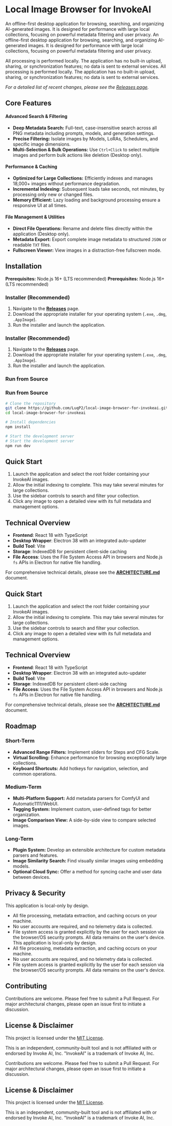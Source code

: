 # Local Image Browser for InvokeAI

An offline-first desktop application for browsing, searching, and organizing AI-generated images. It is designed for performance with large local collections, focusing on powerful metadata filtering and user privacy.
An offline-first desktop application for browsing, searching, and organizing AI-generated images. It is designed for performance with large local collections, focusing on powerful metadata filtering and user privacy.

All processing is performed locally. The application has no built-in upload, sharing, or synchronization features; no data is sent to external services.
All processing is performed locally. The application has no built-in upload, sharing, or synchronization features; no data is sent to external services.

*For a detailed list of recent changes, please see the [Releases page](https://github.com/LuqP2/local-image-browser-for-invokeai/releases).*

## Core Features

#### Advanced Search & Filtering
*   **Deep Metadata Search:** Full-text, case-insensitive search across all PNG metadata including prompts, models, and generation settings.
*   **Precise Filtering:** Isolate images by Models, LoRAs, Schedulers, and specific image dimensions.
*   **Multi-Selection & Bulk Operations:** Use `Ctrl+Click` to select multiple images and perform bulk actions like deletion (Desktop only).

#### Performance & Caching
*   **Optimized for Large Collections:** Efficiently indexes and manages 18,000+ images without performance degradation.
*   **Incremental Indexing:** Subsequent loads take seconds, not minutes, by processing only new or changed files.
*   **Memory Efficient:** Lazy loading and background processing ensure a responsive UI at all times.

#### File Management & Utilities
*   **Direct File Operations:** Rename and delete files directly within the application (Desktop only).
*   **Metadata Export:** Export complete image metadata to structured `JSON` or readable `TXT` files.
*   **Fullscreen Viewer:** View images in a distraction-free fullscreen mode.

## Installation

**Prerequisites:** Node.js 16+ (LTS recommended)
**Prerequisites:** Node.js 16+ (LTS recommended)

### Installer (Recommended)
1.  Navigate to the [**Releases**](https://github.com/LuqP2/local-image-browser-for-invokeai/releases) page.
2.  Download the appropriate installer for your operating system (`.exe`, `.dmg`, `.AppImage`).
3.  Run the installer and launch the application.
### Installer (Recommended)
1.  Navigate to the [**Releases**](https://github.com/LuqP2/local-image-browser-for-invokeai/releases) page.
2.  Download the appropriate installer for your operating system (`.exe`, `.dmg`, `.AppImage`).
3.  Run the installer and launch the application.

### Run from Source
### Run from Source
```bash
# Clone the repository
git clone https://github.com/LuqP2/local-image-browser-for-invokeai.git
cd local-image-browser-for-invokeai

# Install dependencies
npm install

# Start the development server
# Start the development server
npm run dev
```

## Quick Start
1.  Launch the application and select the root folder containing your InvokeAI images.
2.  Allow the initial indexing to complete. This may take several minutes for large collections.
3.  Use the sidebar controls to search and filter your collection.
4.  Click any image to open a detailed view with its full metadata and management options.

## Technical Overview

*   **Frontend**: React 18 with TypeScript
*   **Desktop Wrapper**: Electron 38 with an integrated auto-updater
*   **Build Tool**: Vite
*   **Storage**: IndexedDB for persistent client-side caching
*   **File Access**: Uses the File System Access API in browsers and Node.js `fs` APIs in Electron for native file handling.

For comprehensive technical details, please see the [**ARCHITECTURE.md**](./ARCHITECTURE.md) document.
## Quick Start
1.  Launch the application and select the root folder containing your InvokeAI images.
2.  Allow the initial indexing to complete. This may take several minutes for large collections.
3.  Use the sidebar controls to search and filter your collection.
4.  Click any image to open a detailed view with its full metadata and management options.

## Technical Overview

*   **Frontend**: React 18 with TypeScript
*   **Desktop Wrapper**: Electron 38 with an integrated auto-updater
*   **Build Tool**: Vite
*   **Storage**: IndexedDB for persistent client-side caching
*   **File Access**: Uses the File System Access API in browsers and Node.js `fs` APIs in Electron for native file handling.

For comprehensive technical details, please see the [**ARCHITECTURE.md**](./ARCHITECTURE.md) document.

## Roadmap

### Short-Term
*   **Advanced Range Filters:** Implement sliders for Steps and CFG Scale.
*   **Virtual Scrolling:** Enhance performance for browsing exceptionally large collections.
*   **Keyboard Shortcuts:** Add hotkeys for navigation, selection, and common operations.

### Medium-Term
*   **Multi-Platform Support:** Add metadata parsers for ComfyUI and Automatic1111/WebUI.
*   **Tagging System:** Implement custom, user-defined tags for better organization.
*   **Image Comparison View:** A side-by-side view to compare selected images.

### Long-Term
*   **Plugin System:** Develop an extensible architecture for custom metadata parsers and features.
*   **Image Similarity Search:** Find visually similar images using embedding models.
*   **Optional Cloud Sync:** Offer a method for syncing cache and user data between devices.

## Privacy & Security

This application is local-only by design.
*   All file processing, metadata extraction, and caching occurs on your machine.
*   No user accounts are required, and no telemetry data is collected.
*   File system access is granted explicitly by the user for each session via the browser/OS security prompts. All data remains on the user's device.
This application is local-only by design.
*   All file processing, metadata extraction, and caching occurs on your machine.
*   No user accounts are required, and no telemetry data is collected.
*   File system access is granted explicitly by the user for each session via the browser/OS security prompts. All data remains on the user's device.

## Contributing

Contributions are welcome. Please feel free to submit a Pull Request. For major architectural changes, please open an issue first to initiate a discussion.

## License & Disclaimer

This project is licensed under the [MIT License](LICENSE).

This is an independent, community-built tool and is not affiliated with or endorsed by Invoke AI, Inc. "InvokeAI" is a trademark of Invoke AI, Inc.

Contributions are welcome. Please feel free to submit a Pull Request. For major architectural changes, please open an issue first to initiate a discussion.

## License & Disclaimer

This project is licensed under the [MIT License](LICENSE).

This is an independent, community-built tool and is not affiliated with or endorsed by Invoke AI, Inc. "InvokeAI" is a trademark of Invoke AI, Inc.